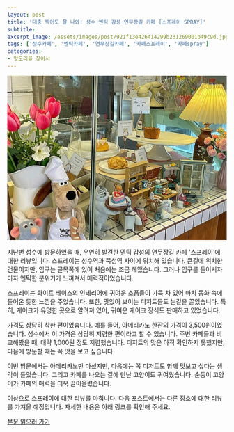 ```yaml
---
layout: post
title: '대충 찍어도 잘 나와! 성수 엔틱 감성 연무장길 카페 [스프레이 SPRAY]'
subtitle: 
excerpt_image: /assets/images/post/921f13e426414299b231269001b49c9d.jpg
tags: ['성수카페', '엔틱카페', '연무장길카페', '카페스프레이', '카페spray']
categories: 
- 맛도리를 찾아서
---
```


![메인 이미지](/assets/images/post/921f13e426414299b231269001b49c9d.jpg)

지난번 성수에 방문하였을 때, 우연히 발견한 엔틱 감성의 연무장길 카페 '스프레이'에 대한 리뷰입니다. 스프레이는 성수역과 뚝섬역 사이에 위치해 있습니다. 큰길에 위치한 건물이지만, 입구는 골목쪽에 있어 처음에는 조금 헤맸습니다. 그러나 입구를 들어서자마자 엔틱한 분위기가 느껴져서 매력적이었습니다.

스프레이는 화이트 베이스의 인테리어에 귀여운 소품들이 가득 차 있어 마치 동화 속에 들어온 듯한 느낌을 주었습니다. 또한, 맛있어 보이는 디저트들도 눈길을 끌었습니다. 특히, 케이크가 유명한 곳으로 알려져 있어, 귀여운 케이크 장식도 판매하고 있었습니다.

가격도 상당히 착한 편이었습니다. 예를 들어, 아메리카노 한잔의 가격이 3,500원이었습니다. 성수에서 이 가격은 상당히 저렴한 편이라고 할 수 있습니다. 주변 카페들과 비교해봤을 때, 대략 1,000원 정도 저렴했습니다. 디저트의 맛은 아직 확인하지 못했지만, 다음에 방문할 때는 꼭 맛을 보고 싶습니다.

이번 방문에서는 아메리카노만 마셨지만, 다음에는 꼭 디저트도 함께 맛보고 싶다는 생각이 들었습니다. 그리고 카페를 나오는 길에 만난 고양이도 귀여웠습니다. 순둥이 고양이가 카페의 매력을 더욱 끌어올렸습니다.

이상으로 스프레이에 대한 리뷰를 마칩니다. 다음 포스트에서는 다른 장소에 대한 리뷰를 가져올 예정입니다. 자세한 내용은 아래 링크를 확인해 주세요.

[본문 읽으러 가기](https://m.blog.naver.com/ham_eaten_jellybear/223264421413)
